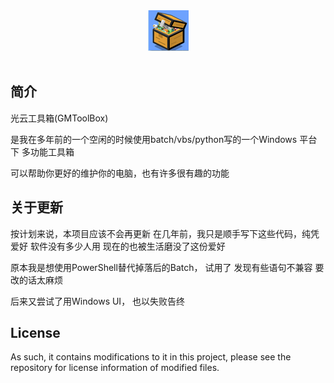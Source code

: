 <div align=center>
    <img src="logo.png">
    <br /><br />
</div>

## 简介

光云工具箱(GMToolBox)

是我在多年前的一个空闲的时候使用batch/vbs/python写的一个Windows 平台下
多功能工具箱

可以帮助你更好的维护你的电脑，也有许多很有趣的功能


## 关于更新

按计划来说，本项目应该不会再更新
在几年前，我只是顺手写下这些代码，纯凭爱好
软件没有多少人用 现在的也被生活磨没了这份爱好

原本我是想使用PowerShell替代掉落后的Batch，
试用了 发现有些语句不兼容 要改的话太麻烦

后来又尝试了用Windows UI，
也以失败告终


## License
As such, it contains modifications to it in this project, please see the repository for license information
of modified files.
